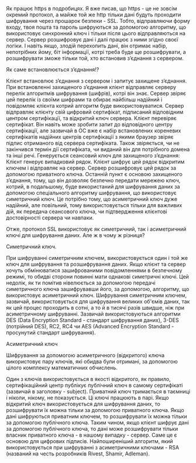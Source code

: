 Як працює https в подробицях.
Я вже писав, що https - це не зовсім окремий протокол, а майже той же http тільки дані будуть проходити шифрування через прошарок безпеки - SSL. Тобто, відправляючи форму входу, твоя пошта та пароль шифруються за допомогою алгоритму, що використовує синхронний ключ і тільки після цього відправляються на сервер. Сервер розшифровує дані і далі працює з ними згідно своєї логіки. І навіть якщо, злодій перехопить дані, він отримає набір, непотрібних йому, біт інформації, котрі треба буде ще розшифрувати, а розшифрувати зможе тільки той, хто встановив з’єднання з сервером.

Як саме встановлюється з’єднання!?

Клієнт встановлює з’єднання з сервером і запитує захищене з’єднання.
При встановленні захищеного з’єднання клієнт відправляє серверу перелік алгоритмів шифрування (шифрів), котрі він знає. Сервер звіряє цей перелік із своїми шифрами та обирає найбільш надійний і повідомляє клієнта котрий алгоритм буде використовуватися.
Сервер відправляє клієнту свій цифровий сертифікат, підписаний відповідним центром сертифікації, та відкритий ключ сервера.
Клієнт перевіряє сертифікат. Він навіть може зробити запит до відповідного центру сертифікації, але зазвичай в ОС вже є набір встановлених кореневих сертифікатів надійних центрів сертифікації з якими браузер звіряє підпис отриманого від сервера сертифіката. Також звіряється, чи не закінчився термін дії сертифіката, чи виданий він для потрібного домена та інші речі.
Генерується сеансовий ключ для захищеного з’єднання:
Клієнт генерує випадковий рядок.
Клієнт шифрує цей рядок відкритим ключем і відправляє на сервер.
Сервер розшифровує цей рядок за допомогою приватного ключа.
Останній пункт є основою захищеного з’єднання, тому, що він дозволяє безпечно передати мережею ключ, котрий, в подальшому, буде використаний для шифрування даних за допомогою спеціального алгоритму шифрування, що використовує симетричний ключ. Це потрібно тому, що асиметричний ключ дуже надійний, але повільний, тому використовується тільки для важливих дій, як передача сеансового ключа, чи підтвердження клієнтові достовірності сервера чи навпаки.

Отже, протокол SSL використовує як симетричний, так і асиметричний ключі для шифрування даних. Але ж в чому ж різниця?

Симетричний ключ.

При шифруванні симетричним ключем, використовується один і той же ключ для шифрування та розшифрування даних. Якщо клієнт та сервер хочуть обмінюватися зашифрованими повідомленнями в безпечному режимі, то обидві сторони повинні мати однакові симетричні ключі. Цей недолік, як ти помітив нівелюється за допомогою передачі симетричного ключа зашифрувавши його, за допомогою, алгоритму, що використовує асиметричний ключ. Шифрування симетричним ключем, зазвичай, використовується для шифрування великих об'ємів даних, так як цей процес проходить в сотні, а то й в тисячі разів швидше, ніж при асиметричному шифруванні. Зазвичай використовуються алгоритми DES (Data Encryption Standard - стандарт шифрування даних), 3-DES (потрійний DES), RC2, RC4 чи AES (Advanced Encryption Standard - просунутий стандарт шифрування).

Асиметричний ключ

Шифрування за допомогою асиметричного (відкритого) ключа використовує пару ключів, які обидва були отримані, 
за допомогою цілого комплексу математичних обчислень. 

Один з ключів використовується в якості відкритого, як правило, сертифікаційний центр публікує публічний ключ в самому сертифікаті 
(зазвичай в заголовку - subject). Приватний ключ тримається в таємниці і ніколи, нікому, не показується. 
Ці ключі працюють в парі. Якщо відкритий ключ використовується для шифрування даних, то розшифрувати їх можна тільки за допомогою приватного ключа. Якщо дані шифруються приватним ключем, то розшифрувати їх можна тільки за допомогою публічного ключа. Таким чином, якщо клієнт шифрує дані за допомогою публічного ключа, то дані може розшифрувати тільки власник приватного ключа - в нашому випадку - сервер. Саме це є основою для цифрових підписів. Найпоширеніший алгоритм, який використовується при шифруванні з асиметричними ключами - RSA (названий на честь розробників Rivest, Shamir, Adleman).
